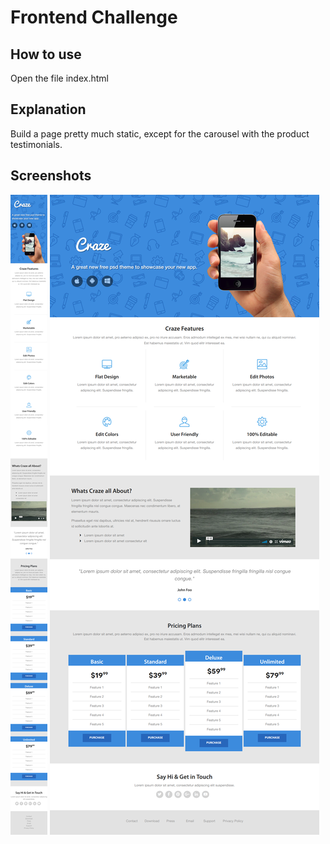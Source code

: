 # Frontend Challenge

## How to use

Open the file index.html

## Explanation

Build a page pretty much static, except for the carousel with the product testimonials.

## Screenshots

![alt text](/screenshot-mobile.png "Screenshot of demo on mobile.")
![alt text](/screenshot.png "Screenshot of demo on desktop.")
